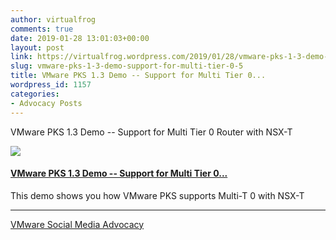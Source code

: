 ```yaml
---
author: virtualfrog
comments: true
date: 2019-01-28 13:01:03+00:00
layout: post
link: https://virtualfrog.wordpress.com/2019/01/28/vmware-pks-1-3-demo-support-for-multi-tier-0-5/
slug: vmware-pks-1-3-demo-support-for-multi-tier-0-5
title: VMware PKS 1.3 Demo -- Support for Multi Tier 0...
wordpress_id: 1157
categories:
- Advocacy Posts
---
```


VMware PKS 1.3 Demo -- Support for Multi Tier 0 Router with NSX-T

[![](https://d3utlhu53nfcwz.cloudfront.net/171901/cdnImage/article/e94a4a5a-b25f-4165-a565-fe04a57171a8/?size=Box320)](http://bit.ly/2B6iurS)

#### [VMware PKS 1.3 Demo -- Support for Multi Tier 0...](http://bit.ly/2B6iurS)

This demo shows you how VMware PKS supports Multi-T 0 with NSX-T

* * *

[VMware Social Media Advocacy](http://advocacy.vmware.com)
